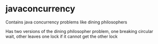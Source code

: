 # javaconcurrency
Contains java concurrency problems like dining philosophers

Has two versions of the dining philosopher problem, one breaking circular wait, other leaves one lock if it cannot get the other lock
